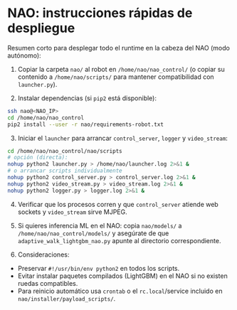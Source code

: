 # NAO: instrucciones rápidas de despliegue

Resumen corto para desplegar todo el runtime en la cabeza del NAO (modo autónomo):

1. Copiar la carpeta `nao/` al robot en `/home/nao/nao_control/` (o copiar su contenido a `/home/nao/scripts/` para mantener compatibilidad con `launcher.py`).

2. Instalar dependencias (si `pip2` está disponible):

```bash
ssh nao@<NAO_IP>
cd /home/nao/nao_control
pip2 install --user -r nao/requirements-robot.txt
```

3. Iniciar el `launcher` para arrancar `control_server`, `logger` y `video_stream`:

```bash
cd /home/nao/nao_control/nao/scripts
# opción (directa):
nohup python2 launcher.py > /home/nao/launcher.log 2>&1 &
# o arrancar scripts individualmente
nohup python2 control_server.py > control_server.log 2>&1 &
nohup python2 video_stream.py > video_stream.log 2>&1 &
nohup python2 logger.py > logger.log 2>&1 &
```

4. Verificar que los procesos corren y que `control_server` atiende web sockets y `video_stream` sirve MJPEG.

5. Si quieres inferencia ML en el NAO: copia `nao/models/` a `/home/nao/nao_control/models/` y asegúrate de que `adaptive_walk_lightgbm_nao.py` apunte al directorio correspondiente.

6. Consideraciones:
- Preservar `#!/usr/bin/env python2` en todos los scripts.
- Evitar instalar paquetes compilados (LightGBM) en el NAO si no existen ruedas compatibles.
- Para reinicio automático usa `crontab` o el `rc.local`/service incluido en `nao/installer/payload_scripts/`.
